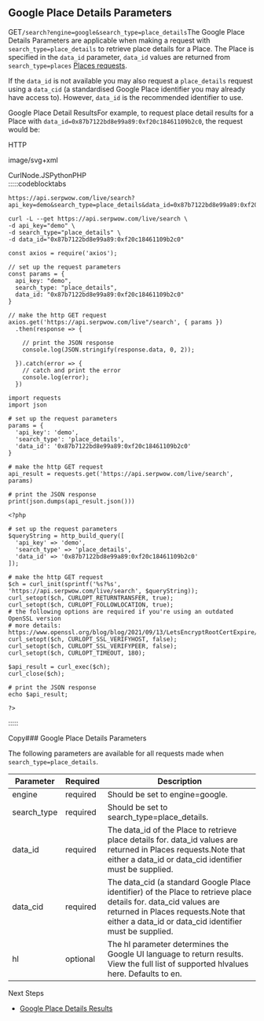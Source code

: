 Google Place Details Parameters
-------------------------------

GET`/search?engine=google&search_type=place_details`The Google Place Details Parameters are applicable when making a request with `search_type=place_details` to retrieve place details for a Place. The Place is specified in the `data_id` parameter, `data_id` values are returned from `search_type=places` [Places requests](/docs/search-api/searches/google/places).

If the `data_id` is not available you may also request a `place_details` request using a `data_cid` (a standardised Google Place identifier you may already have access to). However, `data_id` is the recommended identifier to use.

![]()Google Place Detail ResultsFor example, to request place detail results for a Place with `data_id=0x87b7122bd8e99a89:0xf20c18461109b2c0`, the request would be:



HTTP



image/svg+xml
































CurlNode.JSPythonPHP  
:::::codeblocktabs


```
https://api.serpwow.com/live/search?api_key=demo&search_type=place_details&data_id=0x87b7122bd8e99a89:0xf20c18461109b2c0
```

```
curl -L --get https://api.serpwow.com/live/search \
-d api_key="demo" \
-d search_type="place_details" \
-d data_id="0x87b7122bd8e99a89:0xf20c18461109b2c0"
```

```
const axios = require('axios');

// set up the request parameters
const params = {
  api_key: "demo",
  search_type: "place_details",
  data_id: "0x87b7122bd8e99a89:0xf20c18461109b2c0"
}

// make the http GET request
axios.get('https://api.serpwow.com/live"/search', { params })
  .then(response => {

    // print the JSON response
    console.log(JSON.stringify(response.data, 0, 2));

  }).catch(error => {
    // catch and print the error
    console.log(error);
  })
```

```
import requests
import json

# set up the request parameters
params = {
  'api_key': 'demo',
  'search_type': 'place_details',
  'data_id': '0x87b7122bd8e99a89:0xf20c18461109b2c0'
}

# make the http GET request
api_result = requests.get('https://api.serpwow.com/live/search', params)

# print the JSON response
print(json.dumps(api_result.json()))
```

```
<?php
      
# set up the request parameters
$queryString = http_build_query([
  'api_key' => 'demo',
  'search_type' => 'place_details',
  'data_id' => '0x87b7122bd8e99a89:0xf20c18461109b2c0'
]);

# make the http GET request
$ch = curl_init(sprintf('%s?%s', 'https://api.serpwow.com/live/search', $queryString));
curl_setopt($ch, CURLOPT_RETURNTRANSFER, true);
curl_setopt($ch, CURLOPT_FOLLOWLOCATION, true);
# the following options are required if you're using an outdated OpenSSL version
# more details: https://www.openssl.org/blog/blog/2021/09/13/LetsEncryptRootCertExpire/
curl_setopt($ch, CURLOPT_SSL_VERIFYHOST, false);
curl_setopt($ch, CURLOPT_SSL_VERIFYPEER, false);
curl_setopt($ch, CURLOPT_TIMEOUT, 180);

$api_result = curl_exec($ch);
curl_close($ch);

# print the JSON response
echo $api_result;

?>
```
  
:::::

Copy### Google Place Details Parameters

The following parameters are available for all requests made when `search_type=place_details`.

| Parameter | Required | Description |
| --- | --- | --- |
| engine | required | Should be set to engine=google. |
| search\_type | required | Should be set to search\_type=place\_details. |
| data\_id | required | The data\_id of the Place to retrieve place details for. data\_id values are returned in Places requests.Note that either a data\_id or data\_cid identifier must be supplied. |
| data\_cid | required | The data\_cid (a standard Google Place identifier) of the Place to retrieve place details for. data\_cid values are returned in Places requests.Note that either a data\_id or data\_cid identifier must be supplied. |
| hl | optional | The hl parameter determines the Google UI language to return results. View the full list of supported hlvalues here. Defaults to en. |
Next Steps

* [Google Place Details Results](/docs/search-api/results/google/place-details)
